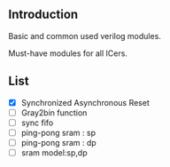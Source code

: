 ## Introduction

Basic and common used verilog modules.

Must-have modules for all ICers.

## List
- [x] Synchronized Asynchronous Reset
- [ ] Gray2bin function
- [ ] sync fifo
- [ ] ping-pong sram : sp
- [ ] ping-pong sram : dp
- [ ] sram model:sp,dp
